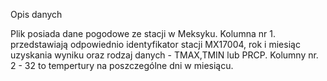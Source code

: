 Opis danych

Plik posiada dane pogodowe ze stacji w Meksyku. Kolumna nr 1. przedstawiają odpowiednio identyfikator stacji MX17004, rok i miesiąc uzyskania wyniku oraz rodzaj danych - TMAX,TMIN lub PRCP. Kolumny nr. 2 - 32 to tempertury na poszczególne dni w miesiącu.
